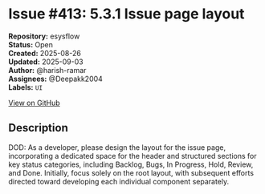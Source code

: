 # Issue #413: 5.3.1 Issue page layout

**Repository:** esysflow  
**Status:** Open  
**Created:** 2025-08-26  
**Updated:** 2025-09-03  
**Author:** @harish-ramar  
**Assignees:** @Deepakk2004  
**Labels:** `UI`  

[View on GitHub](https://github.com/Simtestlab/esysflow/issues/413)

## Description

DOD: As a developer, please design the layout for the issue page, incorporating a dedicated space for the header and structured sections for key status categories, including Backlog, Bugs, In Progress, Hold, Review, and Done. Initially, focus solely on the root layout, with subsequent efforts directed toward developing each individual component separately.